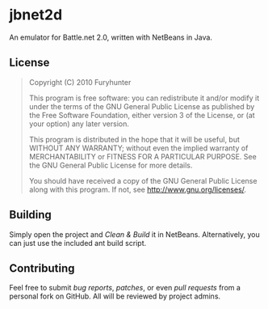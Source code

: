 jbnet2d
=======

An emulator for Battle.net 2.0, written with NetBeans in Java.

License
-------

> Copyright (C) 2010 Furyhunter
>
> This program is free software: you can redistribute it and/or modify it under
> the terms of the GNU General Public License as published by the Free Software
> Foundation, either version 3 of the License, or (at your option) any later
> version.
>
> This program is distributed in the hope that it will be useful, but WITHOUT
> ANY WARRANTY; without even the implied warranty of MERCHANTABILITY or FITNESS
> FOR A PARTICULAR PURPOSE.  See the GNU General Public License for more
> details.
>
> You should have received a copy of the GNU General Public License along with
> this program.  If not, see <http://www.gnu.org/licenses/>.

Building
--------

Simply open the project and _Clean & Build_ it in NetBeans. Alternatively, you
can just use the included ant build script.

Contributing
------------

Feel free to submit _bug reports_, _patches_, or even _pull requests_ from a
personal fork on GitHub.  All will be reviewed by project admins.
